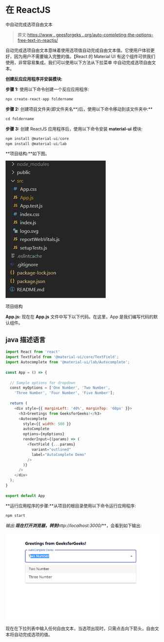 # 在 ReactJS

中自动完成选项自由文本

> 原文:[https://www . geesforgeks . org/auto-completing-the-options-free-text-in-reactjs/](https://www.geeksforgeeks.org/auto-completing-the-options-free-text-in-reactjs/)

自动完成选项自由文本意味着使用选项值自动完成自由文本值。它使用户体验更好，因为用户不需要输入完整的值。【React 的 Material UI 有这个组件可供我们使用，非常容易集成。我们可以使用以下方法从下拉菜单  中自动完成选项自由文本。

**创建反应应用程序并安装模块:**

**步骤 1:** 使用以下命令创建一个反应应用程序:

```jsx
npx create-react-app foldername
```

**步骤 2:** 创建项目文件夹(即文件夹名**)后，使用以下命令移动到该文件夹中:**

```jsx
cd foldername
```

**步骤 3:** 创建 ReactJS 应用程序后，使用以下命令安装 **material-ui** 模块:

```jsx
npm install @material-ui/core
npm install @material-ui/lab
```

**项目结构:**如下图。

![](img/f04ae0d8b722a9fff0bd9bd138b29c23.png)

项目结构

**App.js:** 现在在 **App.js** 文件中写下以下代码。在这里，App 是我们编写代码的默认组件。

## java 描述语言

```jsx
import React from 'react'
import TextField from '@material-ui/core/TextField';
import Autocomplete from '@material-ui/lab/Autocomplete';

const App = () => {

  // Sample options for dropdown
  const myOptions = ['One Number', 'Two Number',
    'Three Number', 'Four Number', 'Five Number'];

  return (
    <div style={{ marginLeft: '40%', marginTop: '60px' }}>
      <h3>Greetings from GeeksforGeeks!</h3>
      <Autocomplete
        style={{ width: 500 }}
        autoComplete
        options={myOptions}
        renderInput={(params) => (
          <TextField {...params}
            variant="outlined"
            label="AutoComplete Demo"
          />
        )}
      />
    </div>
  );
}

export default App
```

**运行应用程序的步骤:**从项目的根目录使用以下命令运行应用程序:

```jsx
npm start
```

**输出:**现在打开浏览器，转到***http://localhost:3000/***，会看到如下输出:

![](img/1dfca08640fe12171f6d94cbef82238d.png)

现在在下拉列表中输入任何自由文本，当选项出现时，只需点击向下箭头，自由文本将自动完成选项的值。